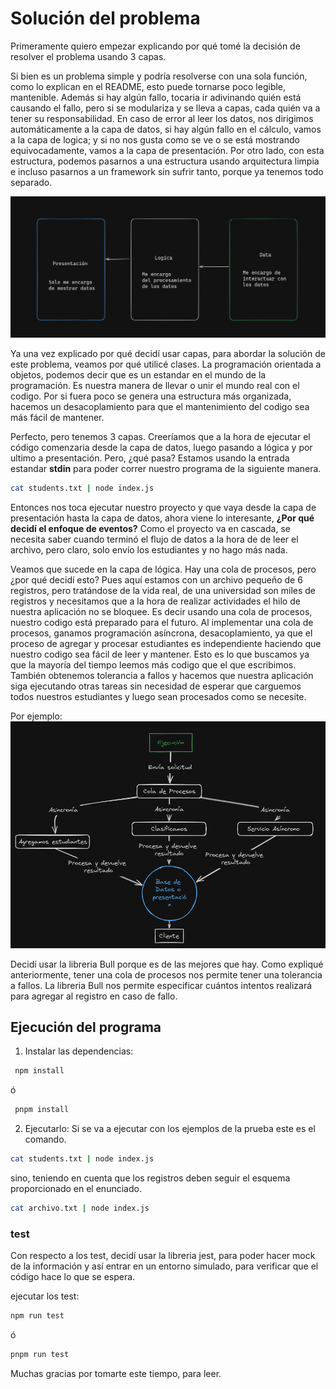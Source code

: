 # Solución del problema

Primeramente quiero empezar explicando por qué tomé la decisión de resolver el problema usando 3 capas.

Si bien es un problema simple y podría resolverse con una sola función, como lo explican en el README, esto puede tornarse poco legible, mantenible. Además si hay algún fallo, tocaria ir adivinando quién está causando el fallo, pero si se modulariza y se lleva a capas, cada quién va a tener su responsabilidad. En caso de error al leer los datos, nos dirigimos automáticamente a la capa de datos, si hay algún fallo en el cálculo, vamos a la capa de logica; y si no nos gusta como se ve o se está mostrando equivocadamente, vamos a la capa de presentación. Por otro lado, con esta estructura, podemos pasarnos a una estructura usando arquitectura limpia e incluso pasarnos a un framework sin sufrir tanto, porque ya tenemos todo separado.

![Representación de las capas](https://github.com/programadorisgod/prueba-tecnica-images/raw/master/capas.png)

Ya una vez explicado por qué decidí usar capas, para abordar la solución de este problema, veamos por qué utilicé clases. La programación orientada a objetos, podemos decir que es un estandar en el mundo de la programación. Es nuestra manera de llevar o unir el mundo real con el codigo. Por si fuera poco se genera una estructura más organizada, hacemos un desacoplamiento para que el mantenimiento del codigo sea más fácil de mantener.

Perfecto, pero tenemos 3 capas. Creeríamos que a la hora de ejecutar el código comenzaria desde la capa de datos, luego pasando a lógica y por ultimo a presentación. Pero, ¿qué pasa? Estamos usando la entrada estandar **stdin** para poder correr nuestro programa de la siguiente manera.

```bash
cat students.txt | node index.js
```

Entonces nos toca ejecutar nuestro proyecto y que vaya desde la capa de presentación hasta la capa de datos, ahora viene lo interesante, **¿Por qué decidí el enfoque de eventos?** Como el proyecto va en cascada, se necesita saber cuando terminó el flujo de datos a la hora de de leer el archivo, pero claro, solo envío los estudiantes y no hago más nada.

Veamos que sucede en la capa de lógica. Hay una cola de procesos, pero ¿por qué decidí esto? Pues aquí estamos con un archivo pequeño de 6 registros, pero tratándose de la vida real, de una universidad son miles de registros y necesitamos que a la hora de realizar actividades el hilo de nuestra aplicación no se bloquee. Es decir usando una cola de procesos, nuestro codigo está preparado para el futuro. Al implementar una cola de procesos, ganamos programación asíncrona, desacoplamiento, ya que el proceso de agregar y procesar estudiantes es independiente haciendo que nuestro codigo sea fácil de leer y mantener. Esto es lo que buscamos ya que la mayoría del tiempo leemos más codigo que el que escribimos.
También obtenemos tolerancia a fallos y hacemos que nuestra aplicación siga ejecutando otras tareas sin necesidad de esperar que carguemos todos nuestros estudiantes y luego sean procesados como se necesite.

Por ejemplo:
![cola de procesos](https://github.com/programadorisgod/prueba-tecnica-images/raw/master/Captura%20desde%202024-04-21%2017-20-46.png)

Decidí usar la libreria Bull porque es de las mejores que hay. Como expliqué anteriormente, tener una cola de procesos nos permite tener una tolerancia a fallos. La libreria Bull nos permite especificar cuántos intentos realizará para agregar al registro en caso de fallo.

## Ejecución del programa

1. Instalar las dependencias:

```bash
 npm install
```

ó

```bash
 pnpm install
```

2. Ejecutarlo:
Si se va a ejecutar con los ejemplos de la prueba este es el comando.

```bash
cat students.txt | node index.js
```

sino, teniendo en cuenta que los registros deben seguir el esquema proporcionado en el enunciado.

```bash
cat archivo.txt | node index.js
```

### test

Con respecto a los test, decidí usar la libreria jest, para poder hacer mock de la información y así entrar en un entorno simulado, para verificar que el código hace lo que se espera.

ejecutar los test:

```bash
npm run test
```

ó

```bash
pnpm run test
```

Muchas gracias por tomarte este tiempo, para leer.
